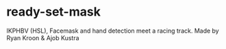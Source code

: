 # ready-set-mask
IKPHBV (HSL), Facemask and hand detection meet a racing track. Made by Ryan Kroon &amp; Ajob Kustra
